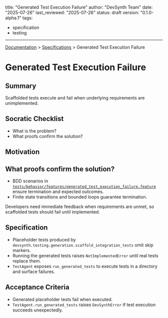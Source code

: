 title: "Generated Test Execution Failure"
author: "DevSynth Team"
date: "2025-07-26"
last_reviewed: "2025-07-26"
status: draft
version: "0.1.0-alpha.1"
tags:
  - specification
  - testing
---
<div class="breadcrumbs">
<a href="../index.md">Documentation</a> &gt; <a href="index.md">Specifications</a> &gt; Generated Test Execution Failure
</div>

# Generated Test Execution Failure

## Summary
Scaffolded tests execute and fail when underlying requirements are unimplemented.

## Socratic Checklist
- What is the problem?
- What proofs confirm the solution?

## Motivation

## What proofs confirm the solution?
- BDD scenarios in [`tests/behavior/features/generated_test_execution_failure.feature`](../../tests/behavior/features/generated_test_execution_failure.feature) ensure termination and expected outcomes.
- Finite state transitions and bounded loops guarantee termination.

Developers need immediate feedback when requirements are unmet, so scaffolded tests should fail until implemented.

## Specification
- Placeholder tests produced by `devsynth.testing.generation.scaffold_integration_tests` omit skip markers.
- Running the generated tests raises `NotImplementedError` until real tests replace them.
- `TestAgent` exposes `run_generated_tests` to execute tests in a directory and surface failures.

## Acceptance Criteria
- Generated placeholder tests fail when executed.
- `TestAgent.run_generated_tests` raises `DevSynthError` if test execution succeeds unexpectedly.
